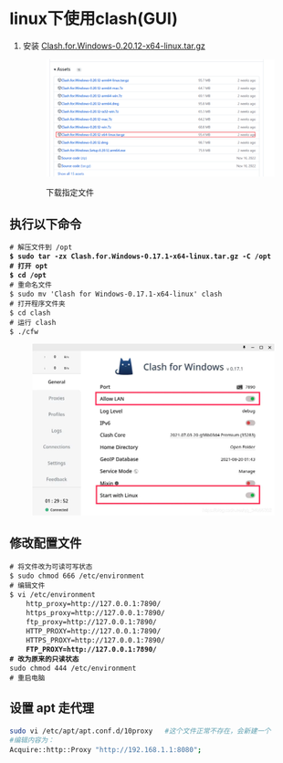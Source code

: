 # linux下使用clash(GUI)

1.  安装 [Clash.for.Windows-0.20.12-x64-linux.tar.gz](https://github.com/Fndroid/clash\_for\_windows\_pkg/releases/download/0.20.12/Clash.for.Windows-0.20.12-x64-linux.tar.gz)

    <figure><img src="../../../.gitbook/assets/image (1).png" alt=""><figcaption><p>下载指定文件</p></figcaption></figure>



## 执行以下命令

<pre class="language-bash"><code class="lang-bash"># 解压文件到 /opt
<strong>$ sudo tar -zx Clash.for.Windows-0.17.1-x64-linux.tar.gz -C /opt 
</strong><strong># 打开 opt 
</strong><strong>$ cd /opt
</strong># 重命名文件
$ sudo mv 'Clash for Windows-0.17.1-x64-linux' clash
# 打开程序文件夹
$ cd clash 
# 运行 clash
$ ./cfw 
</code></pre>

<figure><img src="../../../.gitbook/assets/image.png" alt=""><figcaption></figcaption></figure>

## 修改配置文件

<pre class="language-bash"><code class="lang-bash"># 将文件改为可读可写状态
$ sudo chmod 666 /etc/environment
# 编辑文件
$ vi /etc/environment
    http_proxy=http://127.0.0.1:7890/
    https_proxy=http://127.0.0.1:7890/
    ftp_proxy=http://127.0.0.1:7890/
    HTTP_PROXY=http://127.0.0.1:7890/
    HTTPS_PROXY=http://127.0.0.1:7890/
<strong>    FTP_PROXY=http://127.0.0.1:7890/
</strong><strong># 改为原来的只读状态
</strong>sudo chmod 444 /etc/environment
# 重启电脑
</code></pre>

## 设置 apt 走代理

```bash
sudo vi /etc/apt/apt.conf.d/10proxy   #这个文件正常不存在，会新建一个
#编辑内容为：
Acquire::http::Proxy "http://192.168.1.1:8080";
```
